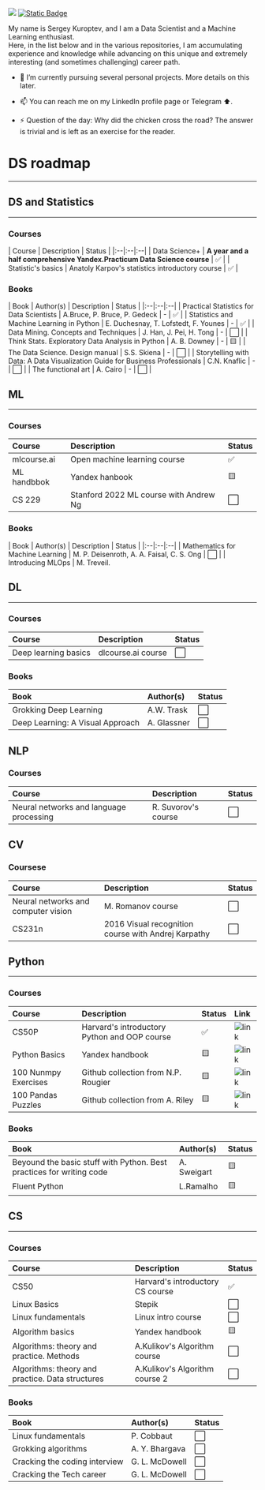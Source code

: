 <a href="https://www.linkedin.com/in/sergey-kuroptev-0015402a2/"><img src="https://img.shields.io/badge/LINKEDIN-12100E?logo=linkedin&color=282A36&logoColor=white" /></a>
<a href="https://t.me/mrBrain_101"><img alt="Static Badge" src="https://img.shields.io/badge/TELEGRAM-%40SKuroptev?style=flat&logo=telegram&color=grey"></a>

My name is Sergey Kuroptev, and I am a Data Scientist and a Machine Learning enthusiast.<br>
Here, in the list below and in the various repositories, I am accumulating experience and knowledge while advancing on this unique and extremely interesting (and sometimes challenging) career path.

- 🌱 I’m currently pursuing several personal projects. More details on this later.
- 📫 You can reach me on my LinkedIn profile page or Telegram ⬆️.
  
- ⚡ Question of the day: Why did the chicken cross the road? The answer is trivial and is left as an exercise for the reader.



# DS roadmap
---
## DS and Statistics
---
### Courses
| Course | Description | Status |<!-- Link |-->
|:--|:--|:--|
| Data Science+ | <b>A year and a half comprehensive Yandex.Practicum Data Science course</b> | ✅ |
| Statistic's basics | Anatoly Karpov's statistics introductory course | ✅ |

### Books
| Book | Author(s) | Description | Status |
|:--|:--|:--|
| Practical Statistics for Data Scientists | A.Bruce, P. Bruce, P. Gedeck | - | ✅ |
| Statistics and Machine Learning in Python | E. Duchesnay, T. Lofstedt, F. Younes | - | ✅ |
| Data Mining. Concepts and Techniques | J. Han, J. Pei, H. Tong | - | ⬜ |
| Think Stats. Exploratory Data Analysis in Python | A. B. Downey | - | 🟨 |
| The Data Science. Design manual | S.S. Skiena | - | ⬜ |
| Storytelling with Data: A Data Visualization Guide for Business Professionals | C.N. Knaflic | - | ⬜ |
| The functional art | A. Cairo | - | ⬜ |


<!--## Competitions
| Name | Platform | Description | Link |
|:--|:--|:--|:--|-->


## ML
---
### Courses
| Course | Description | Status |
|:--|:--|:--|
| mlcourse.ai | Open machine learning course | ✅ |
| ML handbbok | Yandex hanbook | 🟨 |
| CS 229 | Stanford 2022 ML course with Andrew Ng | ⬜ |


### Books
| Book | Author(s) | Description | Status |
|:--|:--|:--|
| Mathematics for Machine Learning | M. P. Deisenroth, A. A. Faisal, C. S. Ong | ⬜ |
| Introducing MLOps | M. Treveil.


## DL
---
### Courses
| Course | Description | Status |
|:--|:--|:--|
| Deep learning basics | dlcourse.ai course | ⬜ |

### Books
| Book | Author(s) | Status |
|:--|:--|:--|
| Grokking Deep Learning | A.W. Trask | ⬜ |
| Deep Learning: A Visual Approach | A. Glassner | ⬜ |

## NLP
### Courses
| Course | Description | Status |
|:--|:--|:--|
| Neural networks and language processing | R. Suvorov's course | ⬜ |<!--https://stepik.org/course/54098/promo-->

## CV
### Coursese
| Course | Description | Status |
|:--|:--|:--|
| Neural networks and computer vision | M. Romanov course | ⬜ |<!--https://stepik.org/course/50352/promo-->
| CS231n | 2016 Visual recognition course with Andrej Karpathy | ⬜ |<!--https://youtube.com/playlist?list=PLlQXC4BDK2Qjtv-9pypk0xUu8zEE1C0tD&si=vq1b7YgmvGCOFGrd-->

## Python
---
### Courses
| Course | Description | Status | Link
|:--|:--|:--|:--|
| CS50P | Harvard's introductory Python and OOP course | ✅ | ![link](https://www.youtube.com/cs50) |
| Python Basics | Yandex handbook | 🟨 | ![link](https://education.yandex.ru/handbook/python) |
| 100 Nunmpy Exercises | Github collection from N.P. Rougier | 🟨 | ![link](https://github.com/rougier/numpy-100) |
| 100 Pandas Puzzles | Github collection from A. Riley | 🟨 | ![link](https://github.com/ajcr/100-pandas-puzzles) |

### Books
| Book | Author(s) | Status |
|:--|:--|:--|
| Beyound the basic stuff with Python. Best practices for writing code | A. Sweigart | 🟨 |
| Fluent Python | L.Ramalho | 🟨 |

## CS
---
### Courses
| Course | Description | Status |
|:--|:--|:--|
| CS50 | Harvard's introductory CS course | ✅ |
| Linux Basics | Stepik | ⬜ |
| Linux fundamentals | Linux intro course | ⬜ |<!--tryhackme.com-->
| Algorithm basics | Yandex handbook | 🟨 |
| Algorithms: theory and practice. Methods |  A.Kulikov's Algorithm course | ⬜ | <!--https://stepik.org/course/217/promo-->
| Algorithms: theory and practice. Data structures | A.Kulikov's Algorithm course 2 | ⬜ |<!--https://stepik.org/course/1547/promo-->

### Books
| Book | Author(s) | Status |
|:--|:--|:--|
| Linux fundamentals | P. Cobbaut | ⬜ |
| Grokking algorithms | A. Y. Bhargava | ⬜ |
| Cracking the coding interview | G. L. McDowell | ⬜ |
| Cracking the Tech career | G. L. McDowell | ⬜ |

